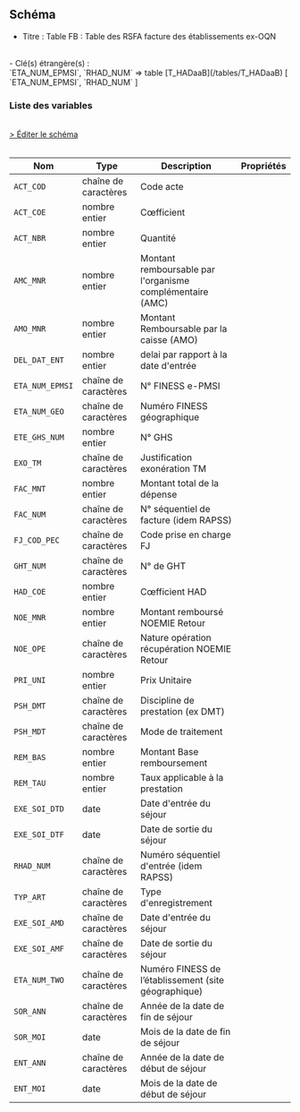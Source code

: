 ## Schéma

- Titre : Table FB : Table des RSFA facture des établissements ex-OQN
<br />
- Clé(s) étrangère(s) : <br />
`ETA_NUM_EPMSI`, `RHAD_NUM` => table [T_HADaaB](/tables/T_HADaaB) [ `ETA_NUM_EPMSI`, `RHAD_NUM` ]<br />

### Liste des variables
<br />
<div>
    <a href="https://gitlab.com/healthdatahub/schema-snds/edit/master/schemas/PMSI%20HAD/T_HADaaFB.json"  
    arget="_blank" rel="noopener noreferrer">> Éditer le schéma</a>
    <OutboundLink />
</div>
<br />

Nom|Type|Description|Propriétés
-|-|-|-
`ACT_COD`|chaîne de caractères|Code acte||
`ACT_COE`|nombre entier|Cœfficient||
`ACT_NBR`|nombre entier|Quantité||
`AMC_MNR`|nombre entier|Montant remboursable par l&#x27;organisme complémentaire (AMC)||
`AMO_MNR`|nombre entier|Montant Remboursable par la caisse (AMO)||
`DEL_DAT_ENT`|nombre entier|delai par rapport à la date d&#x27;entrée||
`ETA_NUM_EPMSI`|chaîne de caractères|N° FINESS e-PMSI||
`ETA_NUM_GEO`|chaîne de caractères|Numéro FINESS  géographique||
`ETE_GHS_NUM`|nombre entier|N° GHS||
`EXO_TM`|chaîne de caractères|Justification exonération TM||
`FAC_MNT`|nombre entier|Montant total de la dépense||
`FAC_NUM`|chaîne de caractères|N° séquentiel de facture (idem RAPSS)||
`FJ_COD_PEC`|chaîne de caractères|Code prise en charge FJ||
`GHT_NUM`|chaîne de caractères|N° de GHT||
`HAD_COE`|nombre entier|Cœfficient HAD||
`NOE_MNR`|nombre entier|Montant remboursé NOEMIE Retour||
`NOE_OPE`|chaîne de caractères|Nature opération récupération NOEMIE Retour||
`PRI_UNI`|nombre entier|Prix Unitaire||
`PSH_DMT`|chaîne de caractères|Discipline de prestation (ex DMT)||
`PSH_MDT`|chaîne de caractères|Mode de traitement||
`REM_BAS`|nombre entier|Montant Base remboursement||
`REM_TAU`|nombre entier|Taux applicable à la prestation||
`EXE_SOI_DTD`|date|Date d&#x27;entrée du séjour||
`EXE_SOI_DTF`|date|Date de sortie du séjour||
`RHAD_NUM`|chaîne de caractères|Numéro séquentiel d&#x27;entrée (idem RAPSS)||
`TYP_ART`|chaîne de caractères|Type d&#x27;enregistrement||
`EXE_SOI_AMD`|chaîne de caractères|Date d&#x27;entrée du séjour||
`EXE_SOI_AMF`|chaîne de caractères|Date de sortie du séjour||
`ETA_NUM_TWO`|chaîne de caractères|Numéro FINESS de l’établissement (site géographique)||
`SOR_ANN`|chaîne de caractères|Année de la date de fin de séjour||
`SOR_MOI`|date|Mois de la date de fin de séjour||
`ENT_ANN`|chaîne de caractères|Année de la date de début de séjour||
`ENT_MOI`|date|Mois de la date de début de séjour||

